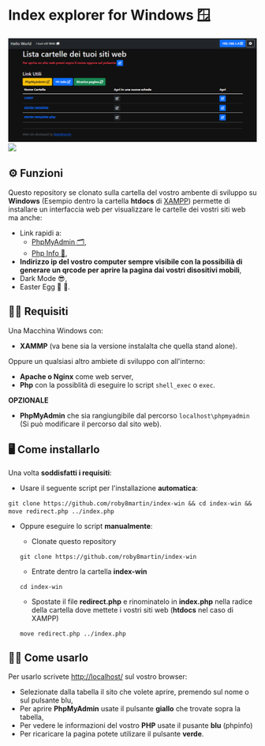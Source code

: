 # Index explorer for Windows 🪟
<img src="/img/index-win.png">
<a href="https://github.com/roby8martin/index-win/releases"><img src="https://img.shields.io/github/v/release/roby8martin/index-win.svg?style=flat-square"></a>

## ⚙️ Funzioni
Questo repository se clonato sulla cartella del vostro ambente di sviluppo su **Windows** (Esempio dentro la cartella **htdocs** di [XAMPP](https://www.apachefriends.org/it/index.html)) permette di installare un interfaccia web per visualizzare le cartelle dei vostri siti web ma anche:
  - Link rapidi a:
    - [PhpMyAdmin 🗂️](https://www.phpmyadmin.net/),
    - [Php Info 🐘](https://www.php.net/manual/en/function.phpinfo.php),
  - **Indirizzo ip del vostro computer sempre visibile con la possibilià di generare un qrcode per aprire la pagina dai vostri disositivi mobili**,
  - Dark Mode 😎,
  - Easter Egg 🐣 🤭.

## 🧑‍💻 Requisiti
Una Macchina Windows con:
  - **XAMMP** (va bene sia la versione instalalta che quella stand alone).

Oppure un qualsiasi altro ambiete di sviluppo con all'interno:
  - **Apache o Nginx** come web server,
  - **Php** con la possiblità di eseguire lo script `shell_exec` o `exec`.

  **OPZIONALE**
  - **PhpMyAdmin** che sia rangiungibile dal percorso `localhost\phpmyadmin` (Si può modificare il percorso dal sito web).
  
## 🖥️ Come installarlo
Una volta **soddisfatti i requisiti**:
  - Usare il seguente script per l'installazione **automatica**:
  ```
  git clone https://github.com/roby8martin/index-win && cd index-win &&  move redirect.php ../index.php
  ```
  
  
  - Oppure eseguire lo script **manualmente**:
    - Clonate questo repository 
    ```
    git clone https://github.com/roby8martin/index-win
    ```

    - Entrate dentro la cartella **index-win**
    ```
    cd index-win
    ```

    - Spostate il file **redirect.php** e rinominatelo in **index.php**  nella radice della cartella dove mettete i vostri siti web (**htdocs** nel caso di XAMPP)
    ```
    move redirect.php ../index.php
    ```

## 🧑‍💻 Come usarlo
Per usarlo scrivete [http://localhost/](http://localhost/) sul vostro browser:
  - Selezionate dalla tabella il sito che volete aprire, premendo sul nome o sul pulsante blu,
  - Per aprire **PhpMyAdmin** usate il pulsante **giallo** che trovate sopra la tabella,
  - Per vedere le informazioni del vostro **PHP** usate il pusante **blu** (phpinfo)
  - Per ricaricare la pagina potete utilizare il pulsante **verde**.
